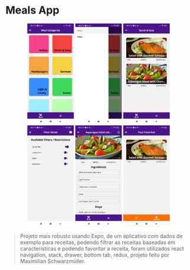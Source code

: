 # Meals App

<p align="center">
  <img src="screen01.jpeg" width="25%"  alt="tela da aplicação">
  <img src="screen02.jpeg" width="25%"  alt="tela da aplicação">
  <img src="screen03.jpeg" width="25%"  alt="tela da aplicação">
  <img src="screen04.jpeg" width="25%"  alt="tela da aplicação">
  <img src="screen05.jpeg" width="25%"  alt="tela da aplicação">
  <img src="screen06.jpeg" width="25%"  alt="tela da aplicação">
</p>

> Projeto mais robusto usando Expo, de um aplicativo com dados de exemplo para receitas, podendo filtrar as receitas baseadas em características e podendo favoritar a receita, foram utilizados react navigation, stack, drawer, bottom tab, redux, projeto feito por Maximilian Schwarzmüller.
